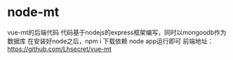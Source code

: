 # node-mt
vue-mt的后端代码
代码基于nodejs的express框架编写，同时以mongoodb作为数据库
在安装好node之后，npm i 下载依赖
node app运行即可
前端地址：https://github.com/Lhsecret/vue-mt
